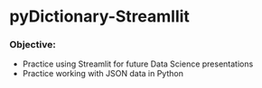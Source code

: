 # pyDictionary-Streamllit

### Objective:
- Practice using Streamlit for future Data Science presentations
- Practice working with JSON data in Python
